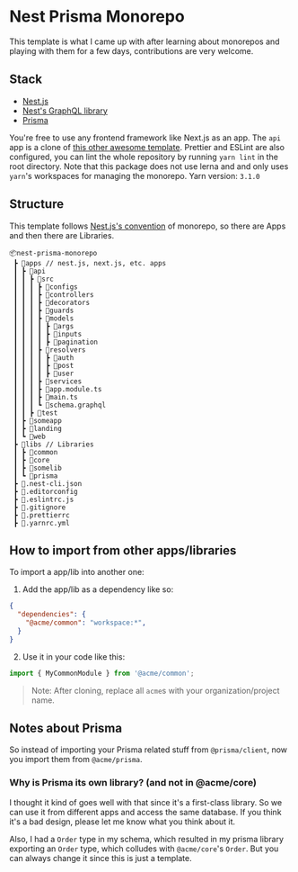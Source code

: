 # Nest Prisma Monorepo
This template is what I came up with after learning about monorepos and playing with them for a few days, contributions are very welcome.

## Stack

- [Nest.js](https://nestjs.com/)
- [Nest's GraphQL library](https://docs.nestjs.com/graphql/quick-start)
- [Prisma](https://prisma.io/)

You're free to use any frontend framework like Next.js as an app. 
The `api` app is a clone of [this other awesome template](https://github.com/fivethree-team/nestjs-prisma-starter).
Prettier and ESLint are also configured, you can lint the whole repository by running `yarn lint` in the root directory.
Note that this package does not use lerna and and only uses `yarn`'s workspaces for managing the monorepo.
Yarn version: `3.1.0`

## Structure

This template follows [Nest.js's convention](https://docs.nestjs.com/cli/monorepo) of monorepo, so there are Apps and then there are Libraries.

```
📦nest-prisma-monorepo
 ┣ 📂apps // nest.js, next.js, etc. apps
 ┃ ┣ 📂api
 ┃ ┃ ┣ 📂src
 ┃ ┃ ┃ ┣ 📂configs
 ┃ ┃ ┃ ┣ 📂controllers
 ┃ ┃ ┃ ┣ 📂decorators
 ┃ ┃ ┃ ┣ 📂guards
 ┃ ┃ ┃ ┣ 📂models
 ┃ ┃ ┃ ┃ ┣ 📂args
 ┃ ┃ ┃ ┃ ┣ 📂inputs
 ┃ ┃ ┃ ┃ ┣ 📂pagination
 ┃ ┃ ┃ ┣ 📂resolvers
 ┃ ┃ ┃ ┃ ┣ 📂auth
 ┃ ┃ ┃ ┃ ┣ 📂post
 ┃ ┃ ┃ ┃ ┣ 📂user
 ┃ ┃ ┃ ┣ 📂services
 ┃ ┃ ┃ ┣ 📜app.module.ts
 ┃ ┃ ┃ ┣ 📜main.ts
 ┃ ┃ ┃ ┗ 📜schema.graphql
 ┃ ┃ ┣ 📂test
 ┃ ┣ 📂someapp
 ┃ ┣ 📂landing
 ┃ ┗ 📂web
 ┣ 📂libs // Libraries
 ┃ ┣ 📂common
 ┃ ┣ 📂core
 ┃ ┣ 📂somelib
 ┃ ┗ 📂prisma
 ┣ 📜.nest-cli.json
 ┣ 📜.editorconfig
 ┣ 📜.eslintrc.js
 ┣ 📜.gitignore
 ┣ 📜.prettierrc
 ┣ 📜.yarnrc.yml
```

## How to import from other apps/libraries

To import a app/lib into another one:
1. Add the app/lib as a dependency like so:
```json
{
  "dependencies": {
    "@acme/common": "workspace:*",
  }
}

```

2. Use it in your code like this:
```ts 
import { MyCommonModule } from '@acme/common';
```

> Note: After cloning, replace all `acme`s with your organization/project name.

## Notes about Prisma

So instead of importing your Prisma related stuff from `@prisma/client`, now you import them from `@acme/prisma`.

### Why is Prisma its own library? (and not in @acme/core)

I thought it kind of goes well with that since it's a first-class library. So we can use it from different apps and access the same database. If you think it's a bad design, please let me know what you think about it.

Also, I had a `Order` type in my schema, which resulted in my prisma library exporting an `Order` type, which colludes with `@acme/core`'s `Order`. But you can always change it since this is just a template.
